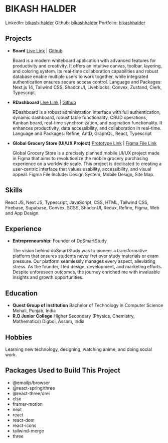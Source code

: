 # BIKASH HALDER

LinkedIn: [bikash-halder](https://www.linkedin.com/in/bikash-halder)
Github: [bikashhalder](https://github.com/bikashhalder)
Portfolio: [bikashhalder](https://bikashhalder.com)

## Projects

- **Board**
  [Live Link](https://example.com/board) | [Github](https://github.com/bikashhalder/board)

  Board is a modern whiteboard application with advanced features for productivity and creativity. It offers an intuitive canvas, toolbar, layering, and coloring system. Its real-time collaboration capabilities and robust database enable multiple users to work together, while integrated authentication ensures secure access control.
  Language and Packages: Next.js 14, Tailwind CSS, ShadcnUI, Liveblocks, Convex, Zustand, Clerk, Typescript.

- **RDashboard**
  [Live Link](https://example.com/rdashboard) | [Github](https://github.com/bikashhalder/rdashboard)

  RDashboard is a robust administration interface with full authentication, dynamic dashboard, robust table functionality, CRUD operations, Kanban board, real-time synchronization, and pagination functionality. It enhances productivity, data accessibility, and collaboration in real-time.
  Language and Packages: Refine, AntD, GraphQL, React, Typescript

- **Global Grocery Store (UI/UX Project)**
  [Prototype Link](https://example.com/grocery-store) | [Figma File Link](https://example.com/figma-file)

  Global Grocery Store is a precisely planned mobile UI/UX project made in Figma that aims to revolutionize the mobile grocery purchasing experience on a worldwide scale. This project is dedicated to creating a user-centric interface that values usability, accessibility, and visual appeal.
  Figma File Include: Design System, Mobile Design, Site Map.

## Skills

React JS, Next JS, Typescript, JavaScript, CSS, HTML, Tailwind CSS, Firebase, Supabase, Convex, SCSS, ShadcnUI, Redux, Refine, Figma, Web and App Design.

## Experience

- **Entrepreneurship:**
  Founder of DoSmartStudy

  The vision behind doSmartStudy was to pioneer a transformative platform that ensures students never fret over study materials or exam pressure. Our platform seamlessly manages every aspect, alleviating stress. As the founder, I led design, development, and marketing efforts. Despite unforeseen outcomes, the journey enriched me with invaluable insights and growth opportunities.

## Education

- **Quest Group of Institution**
  Bachelor of Technology in Computer Science
  Mohali, Punjab, India
- **R.D Junior College**
  Higher Secondary (Physics, Chemistry, Mathematics)
  Digboi, Assam, India

## Hobbies

Learning new technology, designing, watching anime, and doing social work.

## Packages Used to Build This Project

- @emailjs/browser
- @react-spring/three
- @react-three/drei
- clsx
- framer-motion
- next
- react
- react-dom
- react-icons
- tailwind-merge
- three
